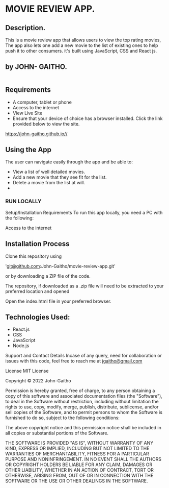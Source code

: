 # MOVIE REVIEW APP.
## Description.
This is a movie review app that allows users to view the top rating movies, The app also lets one add a new movie to the list of existing ones to help push it to other consumers. it's built using JavaScript, CSS and React js.

## by JOHN- GAITHO.
 
<img src="">

## Requirements

 - A computer, tablet or phone
 - Access to the internet
 - View Live Site
 - Ensure that your device of choice has a browser installed. Click the link provided below to view the site.

https://john-gaitho.github.io//

## Using the App
 The user can navigate easily through the app and be able to:

 - View a list of well detailed movies.
 - Add a new movie that they see fit for the list. 
 - Delete a movie from the list at will.
 - 
### RUN LOCALLY
  Setup/Installation Requirements
To run this app locally, you need a PC with the following:

Access to the internet

## Installation Process
Clone this repository using

'git@github.com:John-Gaitho/movie-review-app.git'
 
or by downloading a ZIP file of the code.

The repository, if downloaded as a .zip file will need to be extracted to your preferred location and opened

Open the index.html file in your preferred browser.

## Technologies Used:
   * React.js
   * CSS
   * JavaScript
   * Node.js

Support and Contact Details
Incase of any query, need for collaboration or issues with this code, feel free to reach me at jgaitho@gmail.com

License
MIT License

Copyright © 2022 John-Gaitho

Permission is hereby granted, free of charge, to any person obtaining a copy of this software and associated documentation files (the "Software"), to deal in the Software without restriction, including without limitation the rights to use, copy, modify, merge, publish, distribute, sublicense, and/or sell copies of the Software, and to permit persons to whom the Software is furnished to do so, subject to the following conditions:

The above copyright notice and this permission notice shall be included in all copies or substantial portions of the Software.

THE SOFTWARE IS PROVIDED "AS IS", WITHOUT WARRANTY OF ANY KIND, EXPRESS OR IMPLIED, INCLUDING BUT NOT LIMITED TO THE WARRANTIES OF MERCHANTABILITY, FITNESS FOR A PARTICULAR PURPOSE AND NONINFRINGEMENT. IN NO EVENT SHALL THE AUTHORS OR COPYRIGHT HOLDERS BE LIABLE FOR ANY CLAIM, DAMAGES OR OTHER LIABILITY, WHETHER IN AN ACTION OF CONTRACT, TORT OR OTHERWISE, ARISING FROM, OUT OF OR IN CONNECTION WITH THE SOFTWARE OR THE USE OR OTHER DEALINGS IN THE SOFTWARE.
